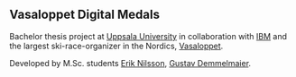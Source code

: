 ## Vasaloppet Digital Medals

Bachelor thesis project at [Uppsala University](http://www.it.uu.se) in collaboration with [IBM](https://www.ibm.com/us-en/) and the largest ski-race-organizer in the Nordics, [Vasaloppet](http://www.vasaloppet.se).

Developed by M.Sc. students [Erik Nilsson](https://www.linkedin.com/in/eriknson/), [Gustav Demmelmaier](https://www.linkedin.com/in/gustav-demmelmaier-567a1a106/).

